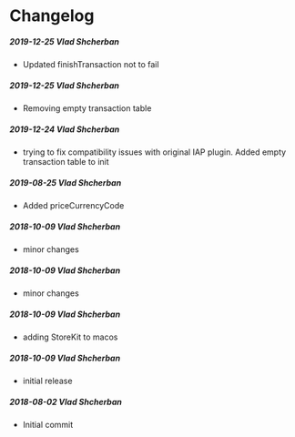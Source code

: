 # Changelog
##### 2019-12-25  Vlad Shcherban
 * Updated finishTransaction not to fail

##### 2019-12-25  Vlad Shcherban
 * Removing empty transaction table

##### 2019-12-24  Vlad Shcherban
 * trying to fix compatibility issues with original IAP plugin. Added empty transaction table to init

##### 2019-08-25  Vlad Shcherban
 * Added priceCurrencyCode

##### 2018-10-09  Vlad Shcherban
 * minor changes

##### 2018-10-09  Vlad Shcherban
 * minor changes

##### 2018-10-09  Vlad Shcherban
 * adding StoreKit to macos

##### 2018-10-09  Vlad Shcherban
 * initial release

##### 2018-08-02  Vlad Shcherban
 * Initial commit

